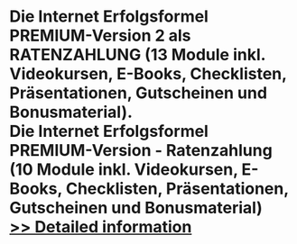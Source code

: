 # Die Internet Erfolgsformel PREMIUM-Version 2 als RATENZAHLUNG (13 Module inkl. Videokursen, E-Books, Checklisten, Präsentationen, Gutscheinen und Bonusmaterial).<br />Die Internet Erfolgsformel PREMIUM-Version - Ratenzahlung (10 Module inkl. Videokursen, E-Books, Checklisten, Präsentationen, Gutscheinen und Bonusmaterial)<br />[>> Detailed information](https://secure.element5.com/esales/product.html?productid=300458450&affiliateid=200057808)